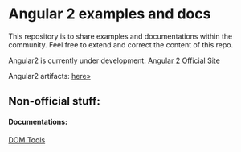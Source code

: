# Angular 2 examples and docs

This repository is to share examples and documentations within the community. Feel free to extend and correct the content of this repo.

Angular2 is currently under development: [Angular 2 Official Site](http://angular.io)

Angular2 artifacts: [here&raquo;](https://code.angularjs.org/)

## Non-official stuff:

#### Documentations:

[DOM Tools](docs/DOMTools.md)
